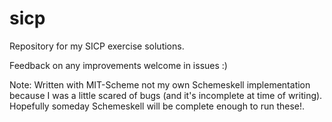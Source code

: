 sicp
===========

Repository for my SICP exercise solutions.


Feedback on any improvements welcome in issues :)


Note: Written with MIT-Scheme not my own Schemeskell
implementation because I was a little scared of bugs
(and it's incomplete at time of writing). Hopefully
someday Schemeskell will be complete enough to run
these!.
